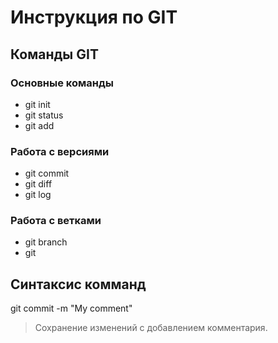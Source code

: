 # Инструкция по GIT

## Команды GIT

### Основные команды

* git init
* git status
* git add

### Работа с версиями

* git commit
* git diff
* git log

### Работа с ветками

* git branch
* git 

## Синтаксис комманд

git commit -m "My comment"
>Сохранение изменений с добавлением комментария.
